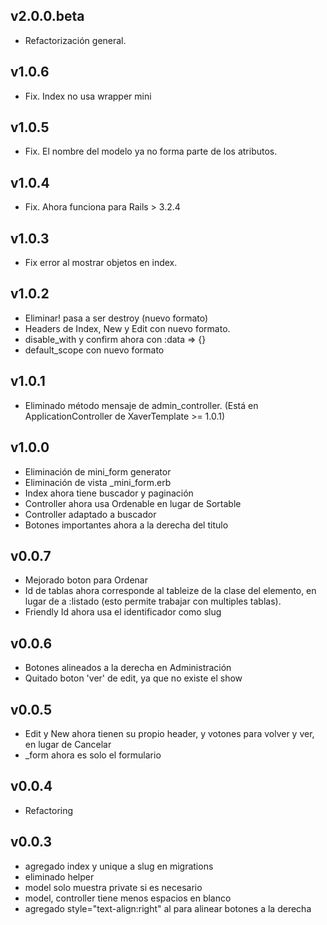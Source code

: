 ## v2.0.0.beta
* Refactorización general.

## v1.0.6
* Fix. Index no usa wrapper mini

## v1.0.5
* Fix. El nombre del modelo ya no forma parte de los atributos.

## v1.0.4
* Fix. Ahora funciona para Rails > 3.2.4

## v1.0.3
* Fix error al mostrar objetos en index.

## v1.0.2
* Eliminar! pasa a ser destroy (nuevo formato)
* Headers de Index, New y Edit con nuevo formato.
* disable_with y confirm ahora con :data => {}
* default_scope con nuevo formato

## v1.0.1
* Eliminado método mensaje de admin_controller. (Está en ApplicationController de XaverTemplate >= 1.0.1)

## v1.0.0
* Eliminación de mini_form generator
* Eliminación de vista _mini_form.erb
* Index ahora tiene buscador y paginación
* Controller ahora usa Ordenable en lugar de Sortable
* Controller adaptado a buscador
* Botones importantes ahora a la derecha del titulo

## v0.0.7
* Mejorado boton para Ordenar
* Id de tablas ahora corresponde al tableize de la clase del elemento, en lugar de a :listado (esto permite trabajar con multiples tablas).
* Friendly Id ahora usa el identificador como slug

## v0.0.6
* Botones alineados a la derecha en Administración
* Quitado boton 'ver' de edit, ya que no existe el show

## v0.0.5
* Edit y New ahora tienen su propio header, y votones para volver y ver, en lugar de Cancelar 
* _form ahora es solo el formulario

## v0.0.4
* Refactoring

## v0.0.3
* agregado index y unique a slug en migrations
* eliminado helper
* model solo muestra private si es necesario
* model, controller tiene menos espacios en blanco
* agregado style="text-align:right" al <td> para alinear botones a la derecha
